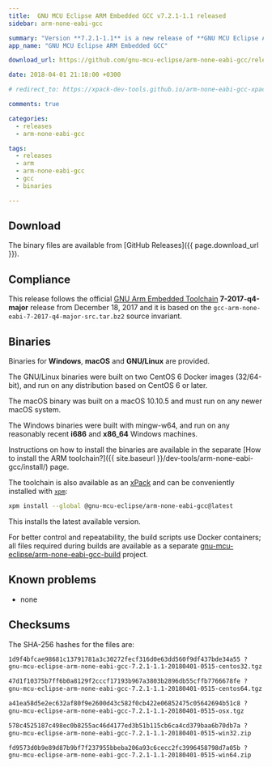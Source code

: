 ```yaml
---
title:  GNU MCU Eclipse ARM Embedded GCC v7.2.1-1.1 released
sidebar: arm-none-eabi-gcc

summary: "Version **7.2.1-1.1** is a new release of **GNU MCU Eclipse ARM Embedded GCC**."
app_name: "GNU MCU Eclipse ARM Embedded GCC"

download_url: https://github.com/gnu-mcu-eclipse/arm-none-eabi-gcc/releases/tag/v7.2.1-1.1/

date: 2018-04-01 21:18:00 +0300

# redirect_to: https://xpack-dev-tools.github.io/arm-none-eabi-gcc-xpack/blog/2018/04/01/arm-none-eabi-gcc-v7-2-1-1-1-released/

comments: true

categories:
  - releases
  - arm-none-eabi-gcc

tags:
  - releases
  - arm
  - arm-none-eabi-gcc
  - gcc
  - binaries

---
```


## Download

The binary files are available from [GitHub Releases]({{ page.download_url }}).

## Compliance

This release follows the official [GNU Arm Embedded Toolchain](https://developer.arm.com/open-source/gnu-toolchain/gnu-rm)  **7-2017-q4-major** release from December 18, 2017 and it is based on the `gcc-arm-none-eabi-7-2017-q4-major-src.tar.bz2` source invariant.

## Binaries

Binaries for **Windows**, **macOS** and **GNU/Linux** are provided.

The GNU/Linux binaries were built on two CentOS 6 Docker images (32/64-bit), and run on any distribution based on CentOS 6 or later.

The macOS binary was built on a macOS 10.10.5 and must run on any newer macOS system.

The Windows binaries were built with mingw-w64, and run on any reasonably recent **i686** and **x86_64** Windows machines.

Instructions on how to install the binaries are available in the separate [How to install the ARM toolchain?]({{ site.baseurl }}/dev-tools/arm-none-eabi-gcc/install/) page.

The toolchain is also available as an [xPack](https://www.npmjs.com/package/@gnu-mcu-eclipse/arm-none-eabi-gcc) and can be conveniently installed with [`xpm`](https://www.npmjs.com/package/xpm):

```sh
xpm install --global @gnu-mcu-eclipse/arm-none-eabi-gcc@latest
```

This installs the latest available version.

For better control and repeatability, the build scripts use Docker containers; all files required during builds are available as a separate [gnu-mcu-eclipse/arm-none-eabi-gcc-build](https://github.com/gnu-mcu-eclipse/arm-none-eabi-gcc-build) project.

## Known problems

* none

## Checksums

The SHA-256 hashes for the files are:

```txt
1d9f4bfcae98681c13791781a3c30272fecf316d0e63dd560f9df437bde34a55 ?
gnu-mcu-eclipse-arm-none-eabi-gcc-7.2.1-1.1-20180401-0515-centos32.tgz

47d1f10375b7ff6b0a8129f2cccf17193b967a3803b2896db55cffb7766678fe ?
gnu-mcu-eclipse-arm-none-eabi-gcc-7.2.1-1.1-20180401-0515-centos64.tgz

a41ea58d5e2ec632af80f9e2600d43c582f0cb422e06852475c05642694b51c8 ?
gnu-mcu-eclipse-arm-none-eabi-gcc-7.2.1-1.1-20180401-0515-osx.tgz

578c4525187c498ec0b8255ac46d4177ed3b51b115cb6ca4cd379baa6b70db7a ?
gnu-mcu-eclipse-arm-none-eabi-gcc-7.2.1-1.1-20180401-0515-win32.zip

fd9573d0b9e89d87b9bf7f237955bbeba206a93c6cecc2fc3996458798d7a05b ?
gnu-mcu-eclipse-arm-none-eabi-gcc-7.2.1-1.1-20180401-0515-win64.zip
```
